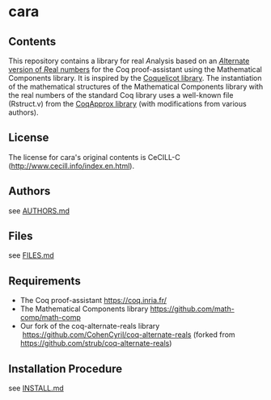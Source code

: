 cara
====

## Contents

This repository contains a library for real *A*nalysis based on
an [*A*lternate version of *R*eal numbers](https://github.com/strub/coq-alternate-reals) for the *C*oq proof-assistant
using the Mathematical Components library. It is inspired by the
[Coquelicot library](http://coquelicot.saclay.inria.fr/). The
instantiation of the mathematical structures of the Mathematical
Components library with the real numbers of the standard Coq library
uses a well-known file (Rstruct.v) from the [CoqApprox library](http://tamadi.gforge.inria.fr/CoqApprox/) (with modifications from various authors).

## License

The license for cara's original contents is CeCILL-C
(http://www.cecill.info/index.en.html).

## Authors

see [AUTHORS.md](AUTHORS.md)

## Files

see [FILES.md](FILES.md)

## Requirements

* The Coq proof-assistant
  https://coq.inria.fr/
* The Mathematical Components library
  https://github.com/math-comp/math-comp
* Our fork of the coq-alternate-reals library 
  https://github.com/CohenCyril/coq-alternate-reals
  (forked from https://github.com/strub/coq-alternate-reals)

## Installation Procedure

see [INSTALL.md](INSTALL.md)
